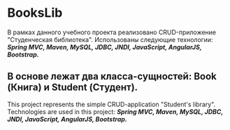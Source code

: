 # BooksLib

В рамках данного учебного проекта реализовано CRUD-приложение "Студенческая библиотека". Использованы следующие технологии: ***Spring MVC, 
Maven, MySQL, JDBC, JNDI, JavaScript, AngularJS, Bootstrap.*** 

В основе лежат два класса-сущностей: Book (Книга) и Student (Студент).
------------
This project represents the simple CRUD-application "Student's library". Technologies are used in this project: ***Spring MVC, 
Maven, MySQL, JDBC, JNDI, JavaScript, AngularJS, Bootstrap.***
